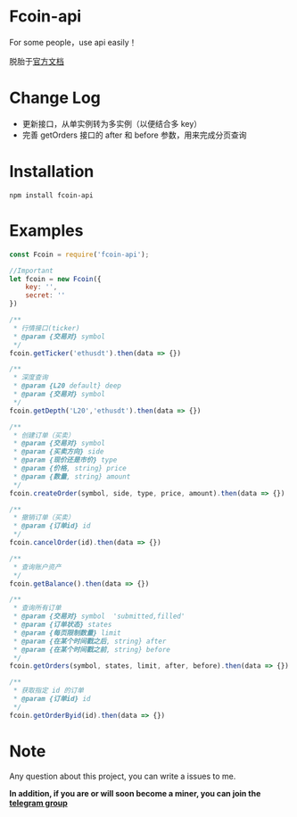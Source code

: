 # Fcoin-api
For some people，use api easily！

脱胎于[官方文档](https://developer.fcoin.com/zh.html)

# Change Log

* 更新接口，从单实例转为多实例（以便结合多 key）
* 完善 getOrders 接口的 after 和 before 参数，用来完成分页查询

# Installation
```
npm install fcoin-api
```
# Examples
```javascript
const Fcoin = require('fcoin-api');

//Important
let fcoin = new Fcoin({
    key: '',
    secret: ''
})

/**
 * 行情接口(ticker)
 * @param {交易对} symbol 
 */
fcoin.getTicker('ethusdt').then(data => {})

/**
 * 深度查询
 * @param {L20 default} deep 
 * @param {交易对} symbol 
 */
fcoin.getDepth('L20','ethusdt').then(data => {})

/**
 * 创建订单（买卖）
 * @param {交易对} symbol 
 * @param {买卖方向} side 
 * @param {现价还是市价} type 
 * @param {价格, string} price 
 * @param {数量, string} amount 
 */
fcoin.createOrder(symbol, side, type, price, amount).then(data => {})

/**
 * 撤销订单（买卖）
 * @param {订单id} id 
 */
fcoin.cancelOrder(id).then(data => {})

/**
 * 查询账户资产
 */
fcoin.getBalance().then(data => {})

/**
 * 查询所有订单
 * @param {交易对} symbol  'submitted,filled'
 * @param {订单状态} states 
 * @param {每页限制数量} limit 
 * @param {在某个时间戳之后, string} after
 * @param {在某个时间戳之前, string} before
 */
fcoin.getOrders(symbol, states, limit, after, before).then(data => {})

/**
 * 获取指定 id 的订单 
 * @param {订单id} id 
 */
fcoin.getOrderByid(id).then(data => {})
```
# Note

Any question about this project, you can write a issues to me.

**In addition, if you are or will soon become a miner, you can join the [telegram group](https://t.me/joinchat/H7ItjQwd4jdzB62DQTiAgA)**




